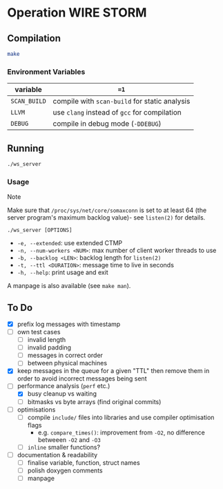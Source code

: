 # Operation WIRE STORM

## Compilation

```bash
make
```

### Environment Variables

| variable | `=1` |
| -- | -- |
| `SCAN_BUILD` | compile with `scan-build` for static analysis |
| `LLVM` | use `clang` instead of `gcc` for compilation |
| `DEBUG` | compile in debug mode (`-DDEBUG`) |

## Running

```bash
./ws_server
```

### Usage

> [!NOTE]
> Make sure that `/proc/sys/net/core/somaxconn` is set to at least 64 (the
> server program's maximum backlog value)- see `listen(2)` for details.

`./ws_server [OPTIONS]`

- `-e, --extended`: use extended CTMP
- `-n, --num-workers <NUM>`: max number of client worker threads to use
- `-b, --backlog <LEN>`: backlog length for `listen(2)`
- `-t, --ttl <DURATION>`: message time to live in seconds
- `-h, --help`: print usage and exit

A manpage is also available (see `make man`).

## To Do
- [x] prefix log messages with timestamp
- [ ] own test cases
    - [ ] invalid length
    - [ ] invalid padding
    - [ ] messages in correct order
    - [ ] between physical machines
- [x] keep messages in the queue for a given "TTL" then remove them
  in order to avoid incorrect messages being sent
- [ ] performance analysis (`perf` etc.)
    - [x] busy cleanup vs waiting
    - [ ] bitmasks vs byte arrays (find original commits)
- [ ] optimisations
    - [ ] compile `include/` files into libraries and use compiler optimisation
      flags
        - e.g. `compare_times()`: improvement from `-O2`, no difference betweeen `-O2` and `-O3`
    - [ ] `inline` smaller functions?
- [ ] documentation & readability
    - [ ] finalise variable, function, struct names
    - [ ] polish doxygen comments
    - [ ] manpage
